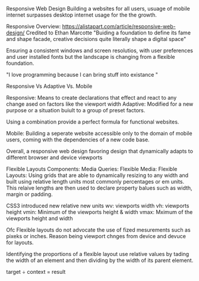 Responsive Web Design
Building a websites for all users, usuage of mobile internet surpasses desktop internet usage for the the growth.

Responsive Overview: https://alistapart.com/article/responsive-web-design/
Credited to Ethan Marcotte
"Buiding a foundation to define its fame and shape facade, creative decisions quite literally shape a digital space"

Ensuring a consistent windows and screen resolutios, with user preferences and user installed fonts but the landscape is
changing from a flexible foundation.

"I love programming because I can bring stuff into existance "

Responsive Vs Adaptive Vs. Mobile

Responsive: Means to create declarations that effect and react to any change ased on factors like the viewport width 
Adaptive: Modified for a new purpose or a situation buiult to a group of preset factors.

Using a combination provide a perfect formula for functional websites.

Mobile: Building a seperate website accessible only to the domain of mobile users, coming with the dependencies of a new code base.

Overall, a responsive web design favoring design that dynamically adapts to different browser and device viewports

Flexible Layouts
Components: Media Queries: Flexible Media: 
Flexible Layouts: Using grids that are able to dynamically resizing to any width and built using 
relative length units most commonly percentages or em units. This relaive lengths are then used to declare 
property balues such as width, margin or padding. 

CSS3 introduced new relative new units 
wv: viewports width
vh: viewports height
vmin:  Minimum of the viewports height & width
vmax: Mximum of the viewports height and width

Ofc Flexible layouts do not advocate the use of fized mesurements such as pixeks or inches.
Reason being viewport chnges from device and devuce for layouts.

Identifying the proportions of a flexible layout use relative values 
by tading the width of an element and then dividing by the width of its parent element.

target ÷ context = result



